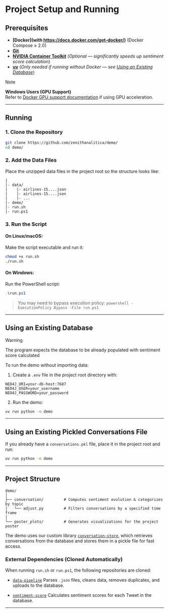 # Project Setup and Running

## Prerequisites

- **[Docker](with https://docs.docker.com/get-docker/)** (Docker Compose ≥ 2.0)
- **[Git](https://git-scm.com/)**
- **[NVIDIA Container Toolkit](https://docs.nvidia.com/datacenter/cloud-native/container-toolkit/latest/install-guide.html)**  (*Optional — significantly speeds up sentiment score calculation*)
- **[uv](https://docs.astral.sh/uv/)**  (*Only needed if running without Docker — see [Using an Existing Database](#using-an-existing-database)*)

> [!NOTE]
> **Windows Users (GPU Support)**  
> Refer to [Docker GPU support documentation](https://docs.docker.com/desktop/features/gpu/) if using GPU acceleration.

---

## Running

### 1. Clone the Repository

```bash
git clone https://github.com/zenithanalitica/demo/
cd demo/
````

### 2. Add the Data Files

Place the unzipped data files in the project root so the structure looks like:

```
|
|- data/
|    |- airlines-15....json
|    |- airlines-15....json
|    |- ...
|- demo/
|- run.sh
|- run.ps1
```

### 3. Run the Script

#### On **Linux/macOS**:

Make the script executable and run it:

```bash
chmod +x run.sh
./run.sh
```

#### On **Windows**:

Run the PowerShell script:

```powershell
.\run.ps1
```

> You may need to bypass execution policy:
> `powershell -ExecutionPolicy Bypass -File run.ps1`

---

## Using an Existing Database
> [!WARNING]
> The program expects the database to be already populated with sentiment score calculated

To run the demo without importing data:

1. Create a `.env` file in the project root directory with:

```
NEO4J_URI=your-db-host:7687
NEO4J_USER=your_username
NEO4J_PASSWORD=your_password
```

2. Run the demo:

```bash
uv run python -m demo
```

---

## Using an Existing Pickled Conversations File

If you already have a `conversations.pkl` file, place it in the project root and run:

```bash
uv run python -m demo
```

---

## Project Structure

```
demo/
│
├── conversation/         # Computes sentiment evolution & categorizes by topic
│   └── adjust.py         # Filters conversations by a specified time frame
│
└── poster_plots/         # Generates visualizations for the project poster
```

The demo uses our custom library [`conversation-store`](https://github.com/zenithanalitica/conversation-store), which retrieves conversations from the database and stores them in a pickle file for fast access.

### External Dependencies (Cloned Automatically)

When running `run.sh` or `run.ps1`, the following repositories are cloned:

* [`data-pipeline`](https://github.com/zenithanalitica/data-pipeline)
  Parses `.json` files, cleans data, removes duplicates, and uploads to the database.

* [`sentiment-score`](https://github.com/zenithanalitica/sentiment-score)
  Calculates sentiment scores for each Tweet in the database.

---
